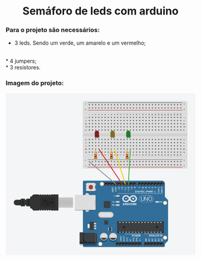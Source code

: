 <h1 align="center">Semáforo de leds com arduino</h1>
 <h3>Para o projeto são necessários:</h3>

* 3 leds. Sendo um verde, um amarelo e um vermelho;
<br>
* 4 jumpers;
<br>
* 3 resistores.
<br>

<h3>Imagem do projeto:</h3>
<img align="center" src="semaforo.png" width="600">
  


